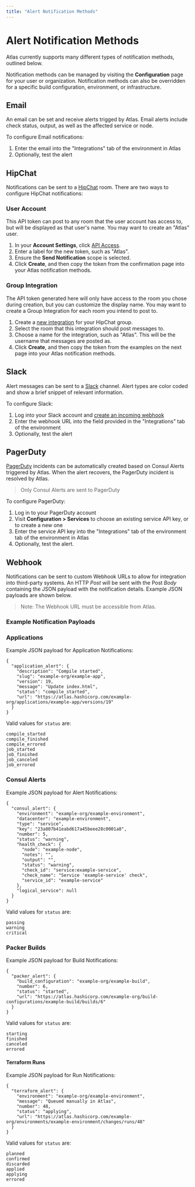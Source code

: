 ```yaml
---
title: "Alert Notification Methods"
---
```


# Alert Notification Methods

Atlas currently supports many different types of notification methods, outlined
below.

Notification methods can be managed by visiting the **Configuration** page for
your user or organization. Notification methods can also be overridden for a
specific build configuration, environment, or infrastructure.

## Email

An email can be set and receive alerts trigged by Atlas. Email
alerts include check status, output, as well as the
affected service or node.

To configure Email notifications:

1. Enter the email into the "Integrations" tab of the environment in Atlas
1. Optionally, test the alert

## HipChat

Notifications can be sent to a [HipChat](https://hipchat.com) room. There are
two ways to configure HipChat notifications:

### User Account

This API token can post to any room that the user account has access to, but
will be displayed as that user's name. You may want to create an "Atlas" user.

1. In your **Account Settings**, click [API
   Access](https://hipchat.com/account/api).
1. Enter a label for the new token, such as "Atlas".
1. Ensure the **Send Notification** scope is selected.
1. Click **Create**, and then copy the token from the confirmation page into
   your Atlas notification methods.

### Group Integration

The API token generated here will only have access to the room you chose during
creation, but you can customize the display name. You may want to create a
Group Integration for each room you intend to post to.

1. Create a [new integration](https://hipchat.com/admin/byo) for your HipChat
   group.
1. Select the room that this integration should post messages to.
1. Choose a name for the integration, such as "Atlas". This will be the
   username that messages are posted as.
1. Click **Create**, and then copy the token from the examples on the next page
   into your Atlas notification methods.

## Slack

Alert messages can be sent to a [Slack](https://slack.com) channel. Alert
types are color coded and show a brief snippet of relevant information.

To configure Slack:

1. Log into your Slack account and [create an incoming webhook](https://my.slack.com/services/new/incoming-webhook/)
1. Enter the webhook URL into the field provided in the "Integrations" tab of the environment
1. Optionally, test the alert

## PagerDuty

[PagerDuty](https://www.pagerduty.com) incidents can be automatically created
based on Consul Alerts triggered by Atlas. When the alert recovers, the
PagerDuty incident is resolved by Atlas.

> Only Consul Alerts are sent to PagerDuty

To configure PagerDuty:

1. Log in to your PagerDuty account
1. Visit **Configuration > Services** to choose an existing service API key, or
   to create a new one
1. Enter the service API key into the "Integrations" tab of the environment tab
   of the environment in Atlas
1. Optionally, test the alert.

## Webhook

Notifications can be sent to custom Webhook URLs to allow for integration
into third-party systems. An HTTP _Post_ will be sent with the Post _Body_
containing the JSON payload with the notification details. Example JSON
payloads are shown below.

> Note: The Webhook URL must be accessible from Atlas.

### Example Notification Payloads

### Applications

Example JSON payload for Application Notifications:

```
{
  "application_alert": {
    "description": "Compile started",
    "slug": "example-org/example-app",
    "version": 19,
    "message": "Update index.html",
    "status": "compile_started",
    "url": "https://atlas.hashicorp.com/example-org/applications/example-app/versions/19"
  }
}
```

Valid values for `status` are:

```
compile_started
compile_finished
compile_errored
job_started
job_finished
job_canceled
job_errored
```

### Consul Alerts

Example JSON payload for Alert Notifications:

```
{
  "consul_alert": {
    "environment": "example-org/example-environment",
    "datacenter": "example-environment",
    "type": "service",
    "key": "23a807b41eabd617a45beee28c0001a8",
    "number": 5,
    "status": "warning",
    "health_check": {
      "node": "example-node",
      "notes": "",
      "output": "",
      "status": "warning",
      "check_id": "service:example-service",
      "check_name": "Service 'example-service' check",
      "service_id": "example-service"
    },
    "logical_service": null
  }
}
```

Valid values for `status` are:

```
passing
warning
critical
```

### Packer Builds

Example JSON payload for Build Notifications:

```
{
  "packer_alert": {
    "build_configuration": "example-org/example-build",
    "number": 6,
    "status": "started",
    "url": "https://atlas.hashicorp.com/example-org/build-configurations/example-build/builds/6"
  }
}
```

Valid values for `status` are:

```
starting
finished
canceled
errored
```

#### Terraform Runs

Example JSON payload for Run Notifications:

```
{
  "terraform_alert": {
    "environment": "example-org/example-environment",
    "message": "Queued manually in Atlas",
    "number": 48,
    "status": "applying",
    "url": "https://atlas.hashicorp.com/example-org/environments/example-environment/changes/runs/48"
  }
}
```

Valid values for `status` are:

```
planned
confirmed
discarded
applied
applying
errored
```
